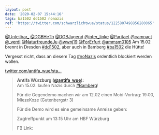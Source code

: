 ```yaml
---
layout: post
date: '2020-02-07 15:44:16'
tags: ba1502 dd1502 nonazis
ref: 'https://twitter.com/schwarzlichtwue/status/1225807498856280065'
---
```

[@Unteilbar_](https://twitter.com/Unteilbar_) [@DGBHeTh](https://twitter.com/DGBHeTh) [@DGBJugend](https://twitter.com/DGBJugend) [@inter_linke](https://twitter.com/inter_linke) [@Paritaet](https://twitter.com/Paritaet) [@campact](https://twitter.com/campact) [@_verdi](https://twitter.com/_verdi) [@NaturfreundeJu](https://twitter.com/NaturfreundeJu) [@wwnj19](https://twitter.com/wwnj19) [@ForErfurt](https://twitter.com/ForErfurt) [@ammsm0105](https://twitter.com/ammsm0105) Am 15.02 brennt in Dresden [#dd1502](/t/dd1502), aber auch in Bamberg [#ba1502](/t/ba1502) die Hütte!



Vergesst nicht, dass an diesem Tag [#noNazis](/t/nonazis) ordentlich blockiert werden wollen.



[twitter.com/antifa_wue/sta…](https://twitter.com/antifa_wue/status/1225740934681370624?s=19)
> <b>Antifa Würzburg ([@antifa_wue](https://twitter.com/antifa_wue)):</b>  
>Am 15.02. laufen Nazis durch [#Bamberg](/t/bamberg)!  
>  
>Für die Gegendemo machen wir am 12.02 einen Mobi-Vortrag: 19:00, MiezeKoze (Gutenbergstr 3)  
>  
>  
>  
>Für die Demo wird es eine gemeinsame Anreise geben:  
>  
>Zugtreffpunkt um 13:15 Uhr am HBF Würzburg  
>  
>  
>  
>FB Link:    

